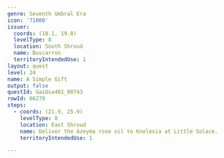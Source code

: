 ```yaml
---
genre: Seventh Umbral Era
icon: '71000'
issuer:
  coords: (18.1, 19.8)
  levelType: 8
  location: South Shroud
  name: Buscarron
  territoryIntendedUse: 1
layout: quest
level: 24
name: A Simple Gift
output: false
questId: GaiUsa401_00743
rowId: 66279
steps:
  - coords: (21.9, 25.9)
    levelType: 8
    location: East Shroud
    name: Deliver the Azeyma rose oil to Knolexia at Little Solace.
    territoryIntendedUse: 1

---
```

